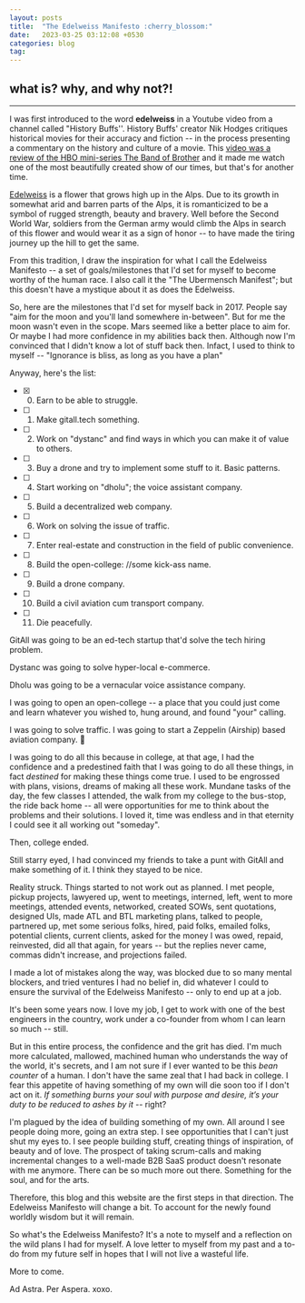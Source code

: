 ```yaml
---
layout: posts
title:  "The Edelweiss Manifesto :cherry_blossom:"
date:   2023-03-25 03:12:08 +0530
categories: blog
tag: 
---
```

## what is? why, and why not?!
---
I was first introduced to the word **edelweiss** in a Youtube video from a channel called "History Buffs''. History Buffs' creator Nik Hodges critiques historical movies for their accuracy and fiction -- in the process presenting a commentary on the history and culture of a movie. This [video was a review of the HBO mini-series The Band of Brother](https://www.youtube.com/watch?v=uxv3s7xTYHU) and it made me watch one of the most beautifully created show of our times, but that's for another time.

[Edelweiss](https://en.wikipedia.org/wiki/Leontopodium_nivale) is a flower that grows high up in the Alps. Due to its growth in somewhat arid and barren parts of the Alps, it is romanticized to be a symbol of rugged strength, beauty and bravery. Well before the Second World War, soldiers from the German army would climb the Alps in search of this flower and would wear it as a sign of honor -- to have made the tiring journey up the hill to get the same.

From this tradition, I draw the inspiration for what I call the Edelweiss Manifesto -- a set of goals/milestones that I'd set for myself to become worthy of the human race. I also call it the "The Ubermensch Manifest"; but this doesn't have a mystique about it as does the Edelweiss. 

So, here are the milestones that I'd set for myself back in 2017. People say "aim for the moon and you'll land somewhere in-between". But for me the moon wasn't even in the scope. Mars seemed like a better place to aim for. Or maybe I had more confidence in my abilities back then. Although now I'm convinced that I didn't know a lot of stuff back then. Infact, I used to think to myself -- "Ignorance is bliss, as long as you have a plan"

Anyway, here's the list:

- [x] 0. Earn to be able to struggle.
- [ ] 1. Make gitall.tech something.
- [ ] 2. Work on "dystanc" and find ways in which you can make it of value to others.
- [ ] 3. Buy a drone and try to implement some stuff to it. Basic patterns.
- [ ] 4. Start working on "dholu"; the voice assistant company.
- [ ] 5. Build a decentralized web company. 
- [ ] 6. Work on solving the issue of traffic.
- [ ] 7. Enter real-estate and construction in the field of public convenience.
- [ ] 8. Build the open-college: //some kick-ass name. 
- [ ] 9. Build a drone company.
- [ ] 10. Build a civil aviation cum transport company.
- [ ] 11. Die peacefully.

GitAll was going to be an ed-tech startup that'd solve the tech hiring problem.

Dystanc was going to solve hyper-local e-commerce.

Dholu was going to be a vernacular voice assistance company.

I was going to open an open-college -- a place that you could just come and learn whatever you wished to, hung around, and found "your" calling.

I was going to solve traffic. I was going to start a Zeppelin (Airship) based aviation company. :exploding_head:

I was going to do all this because in college, at that age, I had the confidence and a predestined faith that I was going to do all these things, in fact *destined* for making these things come true. I used to be engrossed with plans, visions, dreams of making all these work. Mundane tasks of the day, the few classes I attended, the walk from my college to the bus-stop, the ride back home -- all were opportunities for me to think about the problems and their solutions. I loved it, time was endless and in that eternity I could see it all working out "someday".

Then, college ended.

Still starry eyed, I had convinced my friends to take a punt with GitAll and make something of it. I think they stayed to be nice.

Reality struck. Things started to not work out as planned. I met people, pickup projects, lawyered up, went to meetings, interned, left, went to more meetings, attended events, networked, created SOWs, sent quotations, designed UIs, made ATL and BTL marketing plans, talked to people, partnered up, met some serious folks, hired, paid folks, emailed folks, potential clients, current clients, asked for the money I was owed, repaid, reinvested, did all that again, for years -- but the replies never came, commas didn't increase, and projections failed.

I made a lot of mistakes along the way, was blocked due to so many mental blockers, and tried ventures I had no belief in, did whatever I could to ensure the survival of the Edelweiss Manifesto -- only to end up at a job.

It's been some years now. I love my job, I get to work with one of the best engineers in the country, work under a co-founder from whom I can learn so much -- still.

But in this entire process, the confidence and the grit has died. I'm much more calculated, mallowed, machined human who understands the way of the world, it's secrets, and I am not sure if I ever wanted to be this *bean counter* of a human. I don't have the same zeal that I had back in college. I fear this appetite of having something of my own will die soon too if I don't act on it. *If something burns your soul with purpose and desire, it’s your duty to be reduced to ashes by it* -- right?

I'm plagued by the idea of building something of my own. All around I see people doing more, going an extra step. I see opportunities that I can't just shut my eyes to. I see people building stuff, creating things of inspiration, of beauty and of love. The prospect of taking scrum-calls and making incremental changes to a well-made B2B SaaS product doesn't resonate with me anymore. There can be so much more out there. Something for the soul, and for the arts. 

Therefore, this blog and this website are the first steps in that direction. The Edelweiss Manifesto will change a bit. To account for the newly found worldly wisdom but it will remain.

So what's the Edelweiss Manifesto? It's a note to myself and a reflection on the wild plans I had for myself. A love letter to myself from my past and a to-do from my future self in hopes that I will not live a wasteful life.

More to come. 

Ad Astra. Per Aspera. xoxo.